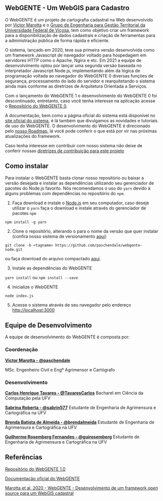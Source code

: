 ## WebGENTE - Um WebGIS para Cadastro

O WebGENTE é um projeto de cartografia cadastral na Web desenvolvido por [Victor Marotta](#Coordenação) e o [Grupo de Engenharia para Gestão Territorial da Universidade Federal de Viçosa](www.genteufv.com.br), tem como objetivo criar um framework para a disponibilização de dados cadastrais e criação de ferramentas para a administração pública de forma rápida e eficiente.

O sistema, lançado em 2020, teve sua primeira versão desenvolvida como um framework Javascript de navegador voltado para hospedagem em servidores HTTP como o Apache, Nginx e etc. Em 2021 a equipe de desenvolvimento optou por lançar uma segunda versão baseada no interpretador Javascript Node.js, implementando além da lógica de programação voltada ao navegador do WebGENTE 0 diversas funções de segurança, processamento do lado do servidor e rearquitetando o sistema ainda mais conforme as diretrizes de Arquitetura Orientada a Serviços.

Com o lançamento do WebGENTE 1 o desenvolvimento do WebGENTE 0 foi descontinuado, entretanto, caso você tenha interesse na aplicação acesse o [Repositório do WebGENTE 0](https://github.com/paschendale/webgente).

A documentação, bem como a página oficial do sistema está disponível no [site oficial do sistema](https://webgente.genteufv.com.br/), é lá também que divulgamos as novidades e tutoriais de uso do WebGENTE. O desenvolvimento do WebGENTE é direcionado pelo [nosso Roadmap](https://trello.com/b/m0kp6VkF), lá você pode conferir o que está por vir nas próximas atualizações do framework. 

Caso tenha interesse em contribuir com nosso sistema não deixe de conferir nossas [diretrizes de contribuição para este projeto](CONTRIBUTING.md)

## Como instalar

Para instalar o WebGENTE basta clonar nosso repositório ou baixar a versão desejada e instalar as dependências utilizando seu gerenciador de pacotes do Node.js favorito. Nós recomendamos o uso do `yarn` devido à alguns problemas com dependências no repositório do `npm`.

1. Faça download e instale o [Node.js](https://nodejs.org/en/) em seu computador, caso deseje utilizar o `yarn` faça o download e instale através do gerenciador de pacotes `npm`

`npm install -g yarn`

2. Clone o repositório, alterando o <tagname> para o nome da versão que quer instalar (confira nosso sistema de versionamento [aqui](CONTRIBUTING.md))

`git clone -b <tagname> https://github.com/paschendale/webgente-node.git`

ou faça download do arquivo compactado [aqui](https://github.com/paschendale/webgente-node/releases).

3. Instale as dependências do WebGENTE

`yarn install` ou `npm install --save`

4. Inicialize o WebGENTE

`node index.js`

5. Acesse o sistema através de seu navegador pelo endereço [http://localhost:3000](http://localhost:3000)

## Equipe de Desenvolvimento

A equipe de desenvolvimento do WebGENTE é composta por:

### Coordenação
[**Victor Marotta - @paschendale**](https://github.com/paschendale)

MSc. Engenheiro Civil e Engº Agrimensor e Cartógrafo 

### Desenvolvimento
[**Carlos Henrique Tavares - @TavaresCarlos**](https://github.com/TavaresCarlos)
Bacharel em Ciência da Computação pela UFV

[**Sabrina Roberta - @sabrin577**]((https://github.com/sabrin577))
Estudante de Engenharia de Agrimensura e Cartográfica na UFV

[**Brenda Batista de Almeida - @brendalmeida**]((https://github.com/brendalmeida))
Estudante de Engenharia de Agrimensura e Cartográfica na UFV

[**Guilherme Rosemberg Fernandes - @guirosemberg**]((https://github.com/guirosemberg))
Estudante de Engenharia de Agrimensura e Cartográfica na UFV

## Referências

[Repositório do WebGENTE 1.0](https://github.com/paschendale/webgente)

[Documentação oficial do WebGENTE](https://www.genteufv.com.br/webgente)

[Marotta et al, 2020 - WebGENTE - Desenvolvimento de um framework open source para um WebGIS cadastral](https://www.researchgate.net/publication/344570062_WEBGENTE_DESENVOLVIMENTO_DE_UM_FRAMEWORK_OPEN_SOURCE_PARA_UM_WEBGIS_CADASTRAL)

